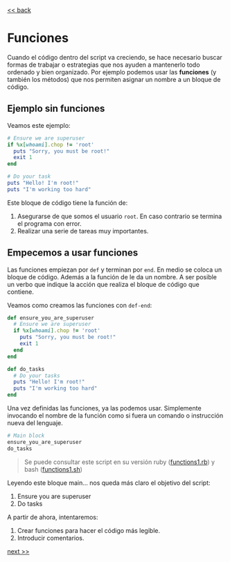 [<< back](README.md)

# Funciones

Cuando el código dentro del script va creciendo, se hace necesario buscar formas de trabajar o estrategias que nos ayuden a mantenerlo todo ordenado y bien organizado. Por ejemplo podemos usar las **funciones** (y también los métodos) que nos permiten asignar un nombre a un bloque de código.

## Ejemplo sin funciones

Veamos este ejemplo:

```ruby
# Ensure we are superuser
if %x[whoami].chop != 'root'
  puts "Sorry, you must be root!"
  exit 1
end

# Do your task
puts "Hello! I'm root!"
puts "I'm working too hard"
```

Este bloque de código tiene la función de:
1. Asegurarse de que somos el usuario `root`. En caso contrario se termina el programa con error.
2. Realizar una serie de tareas muy importantes.

## Empecemos a usar funciones

Las funciones empiezan por `def` y terminan por `end`. En medio se coloca un bloque de código. Además a la función de le da un nombre. A ser posible un verbo que indique la acción que realiza el bloque de código que contiene.

Veamos como creamos las funciones con `def-end`:

```ruby
def ensure_you_are_superuser
  # Ensure we are superuser
  if %x[whoami].chop != 'root'
    puts "Sorry, you must be root!"
    exit 1
  end
end

def do_tasks
  # Do your tasks
  puts "Hello! I'm root!"
  puts "I'm working too hard"
end
```

Una vez definidas las funciones, ya las podemos usar. Simplemente invocando el nombre de la función como si fuera un comando o instrucción nueva del lenguaje.

```ruby
# Main block
ensure_you_are_superuser
do_tasks
```

> Se puede consultar este script en su versión ruby ([functions1.rb](example/functions1.rb)) y bash ([functions1.sh](example/functions1.sh)) 

Leyendo este bloque main... nos queda más claro el objetivo del script:
1. Ensure you are superuser
2. Do tasks

A partir de ahora, intentaremos:
1. Crear funciones para hacer el código más legible.
2. Introducir comentarios.

[next >>](instalar-software.md)
